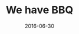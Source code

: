 ---
num: 27
date: 2016-06-30
name: "doopadoop"

image: "assets/graphics/2016/6-July/31.png"
title: "We have BBQ"
descrip: "To end the month, I drew some happy meat gettin' grilled. ...and that's June!"
---